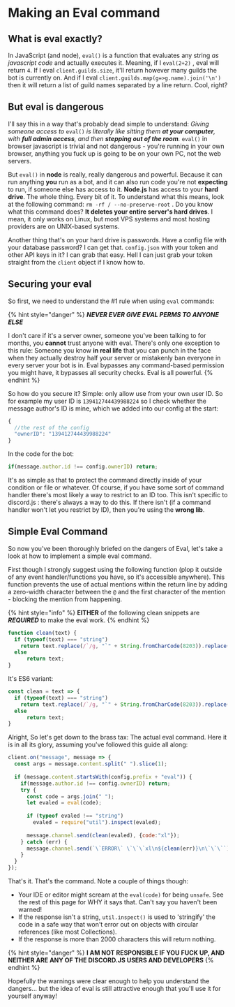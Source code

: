 # Making an Eval command

## What is eval exactly?

In JavaScript \(and node\), `eval()` is a function that evaluates any string _as javascript code_ and actually executes it. Meaning, if I `eval(2+2)` , eval will return `4`. If I eval `client.guilds.size`, it'll return however many guilds the bot is currently on. And if I eval `client.guilds.map(g=>g.name).join('\n')` then it will return a list of guild names separated by a line return. Cool, right?

## But eval is dangerous

I'll say this in a way that's probably dead simple to understand: _Giving someone access to_ `eval()` _is literally like sitting them **at your computer**, with **full admin access**, and then **stepping out of the room**._ `eval()` in browser javascript is trivial and not dangerous - you're running in your own browser, anything you fuck up is going to be on your own PC, not the web servers.

But `eval()` in **node** is really, really dangerous and powerful. Because it can run anything **you** run as a bot, and it can also run code you're not **expecting** to run, if someone else has access to it. **Node.js** has access to your **hard drive**. The whole thing. Every bit of it. To understand what this means, look at the following command: `rm -rf / --no-preserve-root` . Do you know what this command does? **It deletes your entire server's hard drives**. I mean, it only works on Linux, but most VPS systems and most hosting providers are on UNIX-based systems.

Another thing that's on your hard drive is passwords. Have a config file with your database password? I can get that. `config.json` with your token and other API keys in it? I can grab that easy. Hell I can just grab your token straight from the `client` object if I know how to.

## Securing your eval

So first, we need to understand the \#1 rule when using `eval` commands:

{% hint style="danger" %}
_**NEVER EVER GIVE EVAL PERMS TO ANYONE ELSE**_

I don't care if it's a server owner, someone you've been talking to for months, you **cannot** trust anyone with eval. There's only one exception to this rule: Someone you know **in real life** that you can punch in the face when they actually destroy half your server or mistakenly ban everyone in every server your bot is in. Eval bypasses any command-based permission you might have, it bypasses all security checks. Eval is all powerful.
{% endhint %}

So how do you secure it? Simple: only allow use from your own user ID. So for example my user ID is `139412744439988224` so I check whether the message author's ID is mine, which we added into our config at the start:

```javascript
{
  //the rest of the config
  "ownerID": "139412744439988224"
}
```

In the code for the bot:

```javascript
if(message.author.id !== config.ownerID) return;
```

It's as simple as that to protect the command directly inside of your condition or file or whatever. Of course, if you have some sort of command handler there's most likely a way to restrict to an ID too. This isn't specific to discord.js : there's always a way to do this. If there isn't \(if a command handler won't let you restrict by ID\), then you're using the **wrong lib**.

## Simple Eval Command

So now you've been thoroughly briefed on the dangers of Eval, let's take a look at how to implement a simple eval command.

First though I strongly suggest using the following function \(plop it outside of any event handler/functions you have, so it's accessible anywhere\). This function prevents the use of actual mentions within the return line by adding a zero-width character between the `@` and the first character of the mention - blocking the mention from happening.

{% hint style="info" %}
**EITHER** of the following clean snippets are _**REQUIRED**_ to make the eval work.
{% endhint %}

```javascript
function clean(text) {
  if (typeof(text) === "string")
    return text.replace(/`/g, "`" + String.fromCharCode(8203)).replace(/@/g, "@" + String.fromCharCode(8203));
  else
      return text;
}
```

It's ES6 variant:

```javascript
const clean = text => {
  if (typeof(text) === "string")
    return text.replace(/`/g, "`" + String.fromCharCode(8203)).replace(/@/g, "@" + String.fromCharCode(8203));
  else
      return text;
}
```

Alright, So let's get down to the brass tax: The actual eval command. Here it is in all its glory, assuming you've followed this guide all along:

```javascript
client.on("message", message => {
  const args = message.content.split(" ").slice(1);
 
  if (message.content.startsWith(config.prefix + "eval")) {
    if(message.author.id !== config.ownerID) return;
    try {
      const code = args.join(" ");
      let evaled = eval(code);
 
      if (typeof evaled !== "string")
        evaled = require("util").inspect(evaled);
 
      message.channel.send(clean(evaled), {code:"xl"});
    } catch (err) {
      message.channel.send(`\`ERROR\` \`\`\`xl\n${clean(err)}\n\`\`\``);
    }
  }
});
```

That's it. That's the command. Note a couple of things though:

* Your IDE or editor might scream at the `eval(code)` for being `unsafe`. See the rest of this page for WHY it says that. Can't say you haven't been warned!
* If the response isn't a string, `util.inspect()` is used to 'stringify' the code in a safe way that won't error out on objects with circular references \(like most Collections\).
* If the response is more than 2000 characters this will return nothing.

{% hint style="danger" %}
**I AM NOT RESPONSIBLE IF YOU FUCK UP, AND NEITHER ARE ANY OF THE DISCORD.JS USERS AND DEVELOPERS**
{% endhint %}

Hopefully the warnings were clear enough to help you understand the dangers... but the idea of eval is still attractive enough that you'll use it for yourself anyway!

